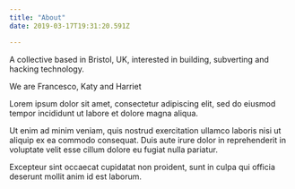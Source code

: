 ```yaml
---
title: "About"
date: 2019-03-17T19:31:20.591Z

---
```

A collective based in Bristol, UK, interested in building, subverting and hacking technology.

We are Francesco, Katy and Harriet

Lorem ipsum dolor sit amet, consectetur adipiscing elit, sed do eiusmod tempor incididunt ut labore et dolore magna aliqua. 

Ut enim ad minim veniam, quis nostrud exercitation ullamco laboris nisi ut aliquip ex ea commodo consequat. Duis aute irure dolor in reprehenderit in voluptate velit esse cillum dolore eu fugiat nulla pariatur.

Excepteur sint occaecat cupidatat non proident, sunt in culpa qui officia deserunt mollit anim id est laborum.
